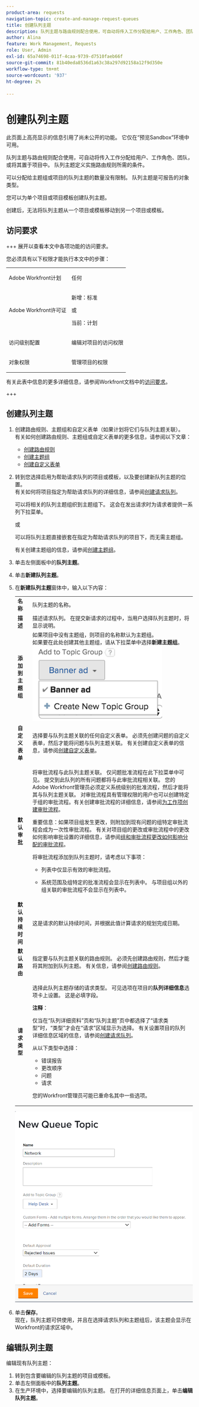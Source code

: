 ```yaml
---
product-area: requests
navigation-topic: create-and-manage-request-queues
title: 创建队列主题
description: 队列主题与路由规则配合使用，可自动将传入工作分配给用户、工作角色、团队，或将其置于项目中。 队列主题定义实施路由规则所需的条件。
author: Alina
feature: Work Management, Requests
role: User, Admin
exl-id: 65a74698-011f-4caa-9739-d7510faeb66f
source-git-commit: 81b40eda8536d1a63c38a297d92158a12f9d350e
workflow-type: tm+mt
source-wordcount: '937'
ht-degree: 2%

---
```


# 创建队列主题

<!-- Audited: 12/2023 -->

<span class="preview">此页面上高亮显示的信息引用了尚未公开的功能。 它仅在“预览Sandbox”环境中可用。</span>

队列主题与路由规则配合使用，可自动将传入工作分配给用户、工作角色、团队，或将其置于项目中。 队列主题定义实施路由规则所需的条件。

可以分配给主题组或项目的队列主题的数量没有限制。 队列主题是可报告的对象类型。

您可以为单个项目或项目模板创建队列主题。

创建后，无法将队列主题从一个项目或模板移动到另一个项目或模板。

## 访问要求

+++ 展开以查看本文中各项功能的访问要求。

<!--drafted - replace table with P&P:

<table style="table-layout:auto"> 
 <col> 
 <col> 
 <tbody> 
  <tr> 
   <td role="rowheader">Adobe Workfront plan*</td> 
   <td> <p>Any </p> </td> 
  </tr> 
  <tr> 
   <td role="rowheader">Adobe Workfront license*</td> 
   <td> <p>Current license: Standard </p> 
   Or
   <p>Legacy license: Plan </p> </td> 
  </tr> 
  <tr> 
   <td role="rowheader">Access level configurations*</td> 
   <td> <p>Edit access to Projects</p> <p>Note: If you still don't have access, ask your Workfront administrator if they set additional restrictions in your access level. For information on how a Workfront administrator can modify your access level, see <a href="../../../administration-and-setup/add-users/configure-and-grant-access/create-modify-access-levels.md" class="MCXref xref">Create or modify custom access levels</a>.</p> </td> 
  </tr> 
  <tr> 
   <td role="rowheader">Object permissions</td> 
   <td> <p> Manage permissions to the project</p> <p>For information on requesting additional access, see <a href="../../../workfront-basics/grant-and-request-access-to-objects/request-access.md" class="MCXref xref">Request access to objects </a>.</p> </td> 
  </tr> 
 </tbody> 
</table>
-->

您必须具有以下权限才能执行本文中的步骤：

<table style="table-layout:auto"> 
 <col> 
 <col> 
 <tbody> 
  <tr> 
   <td role="rowheader">Adobe Workfront计划</td> 
   <td> <p>任何 </p> </td> 
  </tr> 
  <tr> 
   <td role="rowheader">Adobe Workfront许可证</td> 
   <td>
    <p>新增：标准</p>
    <p>或</p>
    <p>当前：计划</p></td>  
  </tr> 
  <tr> 
   <td role="rowheader">访问级别配置</td> 
   <td> <p>编辑对项目的访问权限</p> </td> 
  </tr> 
  <tr> 
   <td role="rowheader">对象权限</td> 
   <td> <p> 管理项目的权限</p> </td> 
  </tr> 
 </tbody> 
</table>

有关此表中信息的更多详细信息，请参阅Workfront文档中的[访问要求](/help/quicksilver/administration-and-setup/add-users/access-levels-and-object-permissions/access-level-requirements-in-documentation.md)。

+++

## 创建队列主题

1. 创建路由规则、主题组和自定义表单（如果计划将它们与队列主题关联）。\
   有关如何创建路由规则、主题组或自定义表单的更多信息，请参阅以下文章：

   * [创建路由规则](../../../manage-work/requests/create-and-manage-request-queues/create-routing-rules.md)
   * [创建主题组](../../../manage-work/requests/create-and-manage-request-queues/create-topic-groups.md)
   * [创建自定义表单](/help/quicksilver/administration-and-setup/customize-workfront/create-manage-custom-forms/form-designer/design-a-form/design-a-form.md)

1. 转到您选择启用为帮助请求队列的项目或模板，以及要创建新队列主题的位置。\
   有关如何将项目指定为帮助请求队列的详细信息，请参阅[创建请求队列](../../../manage-work/requests/create-and-manage-request-queues/create-request-queue.md)。

   可以将相关的队列主题组织到主题组下。 这会在发出请求时为请求者提供一系列下拉菜单。

   或

   可以将队列主题直接嵌套在指定为帮助请求队列的项目下，而无需主题组。

   有关创建主题组的信息，请参阅[创建主题组](../../../manage-work/requests/create-and-manage-request-queues/create-topic-groups.md)。

1. 单击左侧面板中的&#x200B;**队列主题**。
1. 单击&#x200B;**新建队列主题**。
1. 在&#x200B;**新建队列主题**&#x200B;窗体中，输入以下内容：

   <table style="table-layout:auto"> 
    <col> 
    <col> 
    <tbody> 
     <tr> 
      <td role="rowheader"><strong>名称</strong> </td> 
      <td> 队列主题的名称。</td> 
     </tr> 
     <tr> 
      <td role="rowheader"><strong>描述</strong> </td> 
      <td>描述请求队列。 在提交新请求的过程中，当用户选择队列主题时，将显示说明。 </td> 
     </tr> 
     <tr> 
      <td role="rowheader"><strong>添加到主题组</strong> </td> 
      <td> 如果项目中没有主题组，则项目的名称默认为主题组。<br>如果要在此处创建其他主题组，请从下拉菜单中选择<strong>新建主题组</strong>。<br><img src="assets/create-new-topic-group-within-queue-topic-350x203.png" alt="create_new_topic_group_within_queue_topic.png" style="width: 350;height: 203;"></td> 
     </tr> 
     <tr> 
      <td role="rowheader"><strong>自定义表单</strong> </td> 
      <td>选择要与队列主题关联的任何自定义表单。 必须先创建问题的自定义表单，然后才能将问题与队列主题关联。 有关创建自定义表单的信息，请参阅<a href="/help/quicksilver/administration-and-setup/customize-workfront/create-manage-custom-forms/form-designer/design-a-form/design-a-form.md">创建自定义表单</a>。</td> 
     </tr> 
     <tr> 
      <td role="rowheader"><strong>默认审批</strong></td> 
      <td> <p>将审批流程与此队列主题关联。 仅问题批准流程在此下拉菜单中可见。 提交到此队列的所有问题都将与此审批流程相关联。 您的Adobe Workfront管理员必须定义系统级别的批准流程，然后才能将其与队列主题关联。 <span>对审批流程具有管理权限的用户也可以创建特定于组的审批流程。</span>有关创建审批流程的详细信息，请参阅<a href="../../../administration-and-setup/customize-workfront/configure-approval-milestone-processes/create-approval-processes.md" class="MCXref xref">为工作项创建审批流程</a>。<br></p> 
       <div> 
        <p>重要信息：如果项目组发生更改，则附加到现有问题的组特定审批流程会成为一次性审批流程。 有关对项目组的更改或审批流程中的更改如何影响审批设置的详细信息，请参阅<a href="../../../administration-and-setup/customize-workfront/configure-approval-milestone-processes/how-changes-affect-group-approvals.md" class="MCXref xref">组和审批流程更改如何影响分配的审批流程</a>。</p> 
        <p>将审批流程添加到队列主题时，请考虑以下事项： </p> 
        <ul style="list-style-type: circle;"> 
         <li>列表中仅显示有效的审批流程。 </li> 
         <li> <p>系统范围及组特定的批准流程会显示在列表中。 与项目组以外的组关联的审批流程不会显示在列表中。</p> </li> 
        </ul> 
       </div> </td> 
     </tr> 
     <tr> 
      <td role="rowheader"><strong>默认持续时间</strong> </td> 
      <td>这是请求的默认持续时间，并根据此值计算请求的规划完成日期。</td> 
     </tr> 
     <tr> 
      <td role="rowheader"><strong>默认路由</strong> </td> 
      <td>指定要与队列主题关联的路由规则。 必须先创建路由规则，然后才能将其附加到队列主题。 有关信息，请参阅<a href="../../../manage-work/requests/create-and-manage-request-queues/create-routing-rules.md">创建路由规则</a>。 </td> 
     </tr> 
     <tr> 
      <td role="rowheader"><strong>请求类型</strong> </td> 
      <td> <p>选择此队列主题存储的请求类型。 可见选项在项目的<strong>队列详细信息</strong>选项卡上设置。 这是必填字段。 </p> 
       <p><b>注释</b>：</p>
      <p>仅当在“队列详细资料”页和“队列主题”页中都选择了“请求类型”时，“类型”才会在“请求”区域显示为选择。 有关设置项目的队列详细信息区域的信息，请参阅<a href="../../../manage-work/requests/create-and-manage-request-queues/create-request-queue.md" class="MCXref xref">创建请求队列</a>。 </p> <p>从以下类型中选择：</p> 
       <ul> 
        <li>错误报告</li> 
        <li>更改顺序</li> 
        <li>问题</li> 
        <li>请求</li> 
       </ul> <p>您的Workfront管理员可能已重命名其中一些选项。 </p> </td> 
     </tr> 
    </tbody> 
   </table>

   ![新队列主题框](assets/new-queue-topic-box.png)

1. 单击&#x200B;**保存**。\
   现在，队列主题可供使用，并且在选择请求队列和主题组后，该主题会显示在Workfront的请求区域中。

## 编辑队列主题

编辑现有队列主题：

1. 转到包含要编辑的队列主题的项目或模板。
1. 单击左侧面板中的&#x200B;**队列主题**。
1. 在生产环境中，选择要编辑的队列主题。 在打开的详细信息页面上，单击&#x200B;**编辑队列主题**。
   <!--1. <span class="preview">In the Preview environment, select the Queue Topic that you want to edit, then click the Edit icon ![Edit icon](assets/edit-icon.png).</span>-->

